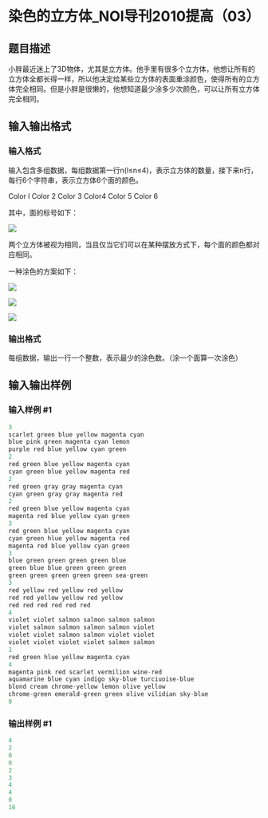 # 染色的立方体_NOI导刊2010提高（03）

## 题目描述

小胖最近迷上了3D物体，尤其是立方体。他手里有很多个立方体，他想让所有的立方体全都长得一样，所以他决定给某些立方体的表面重涂颜色，使得所有的立方体完全相同。但是小胖是很懒的，他想知道最少涂多少次颜色，可以让所有立方体完全相同。

## 输入输出格式

### 输入格式

输入包含多组数据，每组数据第一行n(l≤n≤4)，表示立方体的数量，接下来n行，每行6个字符串，表示立方体6个面的颜色。

Color l Color 2 Color 3 Color4 Color 5 Color 6

其中，面的标号如下：

![](https://cdn.luogu.com.cn/upload/pic/625.png)

两个立方体被视为相同，当且仅当它们可以在某种摆放方式下，每个面的颜色都对应相同。

一种涂色的方案如下：

![](https://cdn.luogu.com.cn/upload/pic/626.png)

![](https://cdn.luogu.com.cn/upload/pic/627.png)

![](https://cdn.luogu.com.cn/upload/pic/628.png)

### 输出格式

每组数据，输出一行一个整数，表示最少的涂色数。（涂一个面算一次涂色）

## 输入输出样例

### 输入样例 #1

```cpp
3
scarlet green blue yellow magenta cyan
blue pink green magenta cyan lemon
purple red blue yellow cyan green
2
red green blue yellow magenta cyan
cyan green blue yellow magenta red
2
red green gray gray magenta cyan
cyan green gray gray magenta red
2
red green blue yellow magenta cyan
magenta red blue yellow cyan green
3
red green blue yellow magenta cyan
cyan green hlue yellow magenta red
magenta red blue yellow cyan green
3
blue green green green green blue
green blue blue green green green
green green green green green sea-green
3
red yellow red yellow red yellow
red red yellow yellow red yellow
red red red red red red
4
violet violet salmon salmon salmon salmon
violet salmon salmon salmon salmon violet
violet violet salmon salmon violet violet
violet violet violet violet salmon salmon
1
red green hlue yellow magenta cyan
4
magenta pink red scarlet vermilion wine-red
aquamarine blue cyan indigo sky-blue turciuoise-blue
blond cream chrome-yellow lemon olive yellow
chrome-green emerald-green green olive vilidian sky-blue
0
```


### 输出样例 #1

```cpp
4
2
0
0
2
3
4
4
0
16
```


